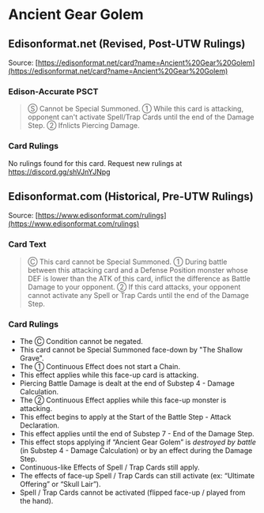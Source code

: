 # Ancient Gear Golem

## Edisonformat.net (Revised, Post-UTW Rulings)

Source: [https://edisonformat.net/card?name=Ancient%20Gear%20Golem](https://edisonformat.net/card?name=Ancient%20Gear%20Golem)

### Edison-Accurate PSCT

> Ⓢ Cannot be Special Summoned.
> ① While this card is attacking, opponent can't activate Spell/Trap Cards until the end of the Damage Step.
> ② Ifnlicts Piercing Damage.

### Card Rulings

No rulings found for this card. Request new rulings at https://discord.gg/shVJnYJNpg


## Edisonformat.com (Historical, Pre-UTW Rulings)

Source: [https://www.edisonformat.com/rulings](https://www.edisonformat.com/rulings)

### Card Text

> Ⓒ This card cannot be Special Summoned. ① During battle between this attacking card and a Defense Position monster whose DEF is lower than the ATK of this card, inflict the difference as Battle Damage to your opponent. ② If this card attacks, your opponent cannot activate any Spell or Trap Cards until the end of the Damage Step.

### Card Rulings

*   The Ⓒ Condition cannot be negated.
*   This card cannot be Special Summoned face-down by "The Shallow Grave".
*   The ① Continuous Effect does not start a Chain.
*   This effect applies while this face-up card is attacking.
*   Piercing Battle Damage is dealt at the end of Substep 4 - Damage Calculation.
*   The ② Continuous Effect applies while this face-up monster is attacking.
*   This effect begins to apply at the Start of the Battle Step - Attack Declaration.
*   This effect applies until the end of Substep 7 - End of the Damage Step.
*   This effect stops applying if “Ancient Gear Golem” is _destroyed by battle_ (in Substep 4 - Damage Calculation) or by an effect during the Damage Step.
*   Continuous-like Effects of Spell / Trap Cards still apply.
*   The effects of face-up Spell / Trap Cards can still activate (ex: “Ultimate Offering” or “Skull Lair”).
*   Spell / Trap Cards cannot be activated (flipped face-up / played from the hand).



